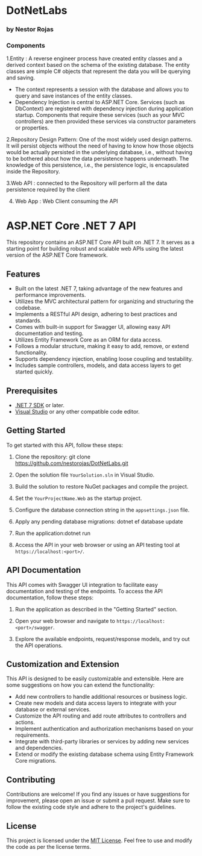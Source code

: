 # DotNetLabs 
### by Nestor Rojas
### Components
1.Entity : A reverse engineer process have created entity classes and a derived context based on the schema of the existing database. The entity classes are simple C# objects that represent the data you will be querying and saving.
 - The context represents a session with the database and allows you to query and save instances of the entity classes.
 - Dependency Injection is central to ASP.NET Core. Services (such as DbContext) are registered with dependency injection during application startup. Components that require these services (such as your MVC controllers) are then provided these services via constructor parameters or properties.
 
2.Repository Design Pattern: One of the most widely used design patterns. It will persist objects without the need of having to know how those objects would be actually persisted in the underlying database, i.e., without having to be bothered about how the data persistence happens underneath. The knowledge of this persistence, i.e., the persistence logic, is encapsulated inside the Repository.

3.Web API : connected to the Repository will perform all the data persistence required by the client

4. Web App : Web Client consuming the API

# ASP.NET Core .NET 7 API

This repository contains an ASP.NET Core API built on .NET 7. It serves as a starting point for building robust and scalable web APIs using the latest version of the ASP.NET Core framework. 

## Features

- Built on the latest .NET 7, taking advantage of the new features and performance improvements.
- Utilizes the MVC architectural pattern for organizing and structuring the codebase.
- Implements a RESTful API design, adhering to best practices and standards.
- Comes with built-in support for Swagger UI, allowing easy API documentation and testing.
- Utilizes Entity Framework Core as an ORM for data access.
- Follows a modular structure, making it easy to add, remove, or extend functionality.
- Supports dependency injection, enabling loose coupling and testability.
- Includes sample controllers, models, and data access layers to get started quickly.

## Prerequisites

- [.NET 7 SDK](https://dotnet.microsoft.com/download/dotnet/7.0) or later.
- [Visual Studio](https://visualstudio.microsoft.com/) or any other compatible code editor.

## Getting Started

To get started with this API, follow these steps:

1. Clone the repository: git clone https://github.com/nestorojas/DotNetLabs.git

2. Open the solution file `YourSolution.sln` in Visual Studio.

3. Build the solution to restore NuGet packages and compile the project.

4. Set the `YourProjectName.Web` as the startup project.

5. Configure the database connection string in the `appsettings.json` file.

6. Apply any pending database migrations: dotnet ef database update

7. Run the application:dotnet run

8. Access the API in your web browser or using an API testing tool at `https://localhost:<port>/`.

## API Documentation

This API comes with Swagger UI integration to facilitate easy documentation and testing of the endpoints. To access the API documentation, follow these steps:

1. Run the application as described in the "Getting Started" section.

2. Open your web browser and navigate to `https://localhost:<port>/swagger`.

3. Explore the available endpoints, request/response models, and try out the API operations.

## Customization and Extension

This API is designed to be easily customizable and extensible. Here are some suggestions on how you can extend the functionality:

- Add new controllers to handle additional resources or business logic.
- Create new models and data access layers to integrate with your database or external services.
- Customize the API routing and add route attributes to controllers and actions.
- Implement authentication and authorization mechanisms based on your requirements.
- Integrate with third-party libraries or services by adding new services and dependencies.
- Extend or modify the existing database schema using Entity Framework Core migrations.

## Contributing

Contributions are welcome! If you find any issues or have suggestions for improvement, please open an issue or submit a pull request. Make sure to follow the existing code style and adhere to the project's guidelines.

## License

This project is licensed under the [MIT License](LICENSE). Feel free to use and modify the code as per the license terms.




